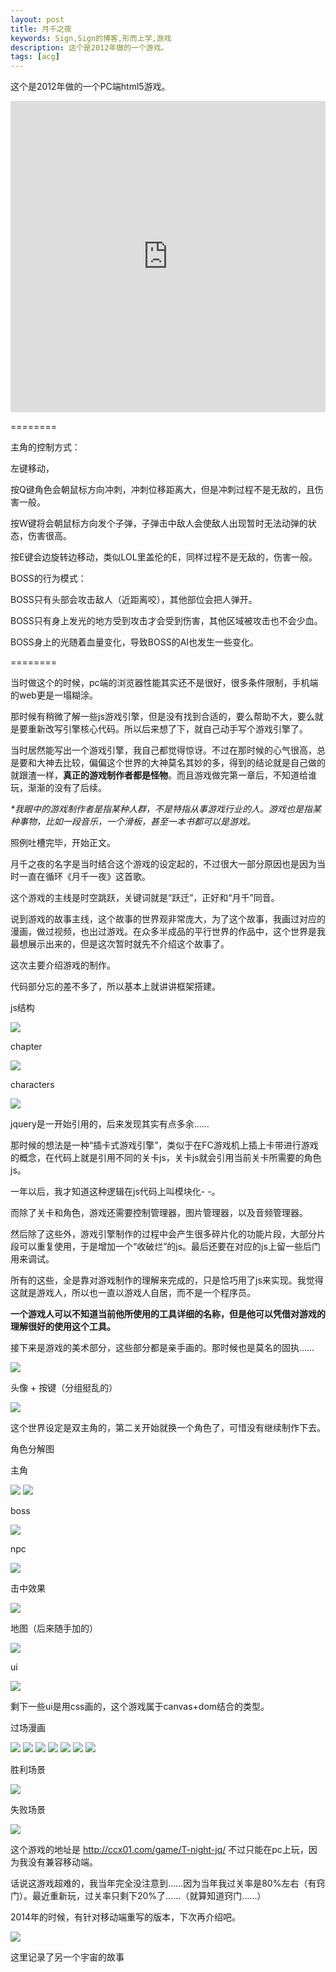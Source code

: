 ```yaml
---
layout: post
title: 月千之夜
keywords: Sign,Sign的博客,形而上学,游戏
description: 这个是2012年做的一个游戏。
tags: [acg]
---
```

这个是2012年做的一个PC端html5游戏。

<iframe frameborder="0" width="100%" height="498" src="https://v.qq.com/iframe/player.html?vid=h037654ivcy&tiny=0&auto=0" allowfullscreen></iframe>

========

主角的控制方式：

左键移动，

按Q键角色会朝鼠标方向冲刺，冲刺位移距离大，但是冲刺过程不是无敌的，且伤害一般。

按W键将会朝鼠标方向发个子弹，子弹击中敌人会使敌人出现暂时无法动弹的状态，伤害很高。

按E键会边旋转边移动，类似LOL里盖伦的E，同样过程不是无敌的，伤害一般。

BOSS的行为模式：

BOSS只有头部会攻击敌人（近距离咬），其他部位会把人弹开。

BOSS只有身上发光的地方受到攻击才会受到伤害，其他区域被攻击也不会少血。

BOSS身上的光随着血量变化，导致BOSS的AI也发生一些变化。

========

当时做这个的时候，pc端的浏览器性能其实还不是很好，很多条件限制，手机端的web更是一塌糊涂。

那时候有稍微了解一些js游戏引擎，但是没有找到合适的，要么帮助不大，要么就是要重新改写引擎核心代码。所以后来想了下，就自己动手写个游戏引擎了。

当时居然能写出一个游戏引擎，我自己都觉得惊讶。不过在那时候的心气很高，总是要和大神去比较，偏偏这个世界的大神莫名其妙的多，得到的结论就是自己做的就跟渣一样，<b>真正的游戏制作者都是怪物</b>。而且游戏做完第一章后，不知道给谁玩，渐渐的没有了后续。

<i>*我眼中的游戏制作者是指某种人群，不是特指从事游戏行业的人。游戏也是指某种事物，比如一段音乐，一个滑板，甚至一本书都可以是游戏。</i>

照例吐槽完毕，开始正文。

月千之夜的名字是当时结合这个游戏的设定起的，不过很大一部分原因也是因为当时一直在循环《月千一夜》这首歌。

这个游戏的主线是时空跳跃，关键词就是“跃迁”，正好和“月千”同音。

说到游戏的故事主线，这个故事的世界观非常庞大，为了这个故事，我画过对应的漫画，做过视频，也出过游戏。在众多半成品的平行世界的作品中，这个世界是我最想展示出来的，但是这次暂时就先不介绍这个故事了。

这次主要介绍游戏的制作。

代码部分忘的差不多了，所以基本上就讲讲框架搭建。

js结构

<img src="http://upload-images.jianshu.io/upload_images/3575020-4e5d98b88a3f25ff?imageMogr2/auto-orient/strip%7CimageView2/2/w/1240" data-original-src="http://upload-images.jianshu.io/upload_images/3575020-4e5d98b88a3f25ff?imageMogr2/auto-orient/strip" style="cursor: zoom-in;">


chapter

<img src="http://upload-images.jianshu.io/upload_images/3575020-410fd8fc4ebb79c8?imageMogr2/auto-orient/strip%7CimageView2/2/w/1240" data-original-src="http://upload-images.jianshu.io/upload_images/3575020-410fd8fc4ebb79c8?imageMogr2/auto-orient/strip" style="cursor: zoom-in;">


characters

<img src="http://upload-images.jianshu.io/upload_images/3575020-c7d323614c9b3fea?imageMogr2/auto-orient/strip%7CimageView2/2/w/1240" data-original-src="http://upload-images.jianshu.io/upload_images/3575020-c7d323614c9b3fea?imageMogr2/auto-orient/strip" style="cursor: zoom-in;">


jquery是一开始引用的，后来发现其实有点多余……

那时候的想法是一种“插卡式游戏引擎”，类似于在FC游戏机上插上卡带进行游戏的概念，在代码上就是引用不同的关卡js，关卡js就会引用当前关卡所需要的角色js。

一年以后，我才知道这种逻辑在js代码上叫模块化- -。

而除了关卡和角色，游戏还需要控制管理器，图片管理器，以及音频管理器。

然后除了这些外，游戏引擎制作的过程中会产生很多碎片化的功能片段，大部分片段可以重复使用，于是增加一个“收破烂”的js。最后还要在对应的js上留一些后门用来调试。

所有的这些，全是靠对游戏制作的理解来完成的，只是恰巧用了js来实现。我觉得这就是游戏人，所以也一直以游戏人自居，而不是一个程序员。

<b>一个游戏人可以不知道当前他所使用的工具详细的名称，但是他可以凭借对游戏的理解很好的使用这个工具。</b>

接下来是游戏的美术部分，这些部分都是亲手画的。那时候也是莫名的固执……

<img src="http://upload-images.jianshu.io/upload_images/3575020-d1bad9288f859feb?imageMogr2/auto-orient/strip%7CimageView2/2/w/1240" data-original-src="http://upload-images.jianshu.io/upload_images/3575020-d1bad9288f859feb?imageMogr2/auto-orient/strip" style="cursor: zoom-in;">


头像 + 按键（分组挺乱的）

<img src="http://upload-images.jianshu.io/upload_images/3575020-e7136c90c6e7d0d9?imageMogr2/auto-orient/strip%7CimageView2/2/w/1240" data-original-src="http://upload-images.jianshu.io/upload_images/3575020-e7136c90c6e7d0d9?imageMogr2/auto-orient/strip" style="cursor: zoom-in;">


这个世界设定是双主角的，第二关开始就换一个角色了，可惜没有继续制作下去。

角色分解图

主角

<img src="http://upload-images.jianshu.io/upload_images/3575020-948b6aa337c0c0c3?imageMogr2/auto-orient/strip%7CimageView2/2/w/1240" data-original-src="http://upload-images.jianshu.io/upload_images/3575020-948b6aa337c0c0c3?imageMogr2/auto-orient/strip" style="cursor: zoom-in;">


<img src="http://upload-images.jianshu.io/upload_images/3575020-a89c5874d7a6a852?imageMogr2/auto-orient/strip%7CimageView2/2/w/1240" data-original-src="http://upload-images.jianshu.io/upload_images/3575020-a89c5874d7a6a852?imageMogr2/auto-orient/strip" style="cursor: zoom-in;">


boss

<img src="http://upload-images.jianshu.io/upload_images/3575020-2906e86aa91e30fe?imageMogr2/auto-orient/strip%7CimageView2/2/w/1240" data-original-src="http://upload-images.jianshu.io/upload_images/3575020-2906e86aa91e30fe?imageMogr2/auto-orient/strip" style="cursor: zoom-in;">


npc

<img src="http://upload-images.jianshu.io/upload_images/3575020-21746b1cae8d28c8?imageMogr2/auto-orient/strip%7CimageView2/2/w/1240" data-original-src="http://upload-images.jianshu.io/upload_images/3575020-21746b1cae8d28c8?imageMogr2/auto-orient/strip" style="cursor: zoom-in;">


击中效果

<img src="http://upload-images.jianshu.io/upload_images/3575020-db34d1704e493eac?imageMogr2/auto-orient/strip%7CimageView2/2/w/1240" data-original-src="http://upload-images.jianshu.io/upload_images/3575020-db34d1704e493eac?imageMogr2/auto-orient/strip" style="cursor: zoom-in;">


地图（后来随手加的）

<img src="http://upload-images.jianshu.io/upload_images/3575020-d818b8a2a12263ea?imageMogr2/auto-orient/strip%7CimageView2/2/w/1240" data-original-src="http://upload-images.jianshu.io/upload_images/3575020-d818b8a2a12263ea?imageMogr2/auto-orient/strip" style="cursor: zoom-in;">


ui

<img src="http://upload-images.jianshu.io/upload_images/3575020-4390888e1c3b3080?imageMogr2/auto-orient/strip%7CimageView2/2/w/1240" data-original-src="http://upload-images.jianshu.io/upload_images/3575020-4390888e1c3b3080?imageMogr2/auto-orient/strip" style="cursor: zoom-in;">


剩下一些ui是用css画的，这个游戏属于canvas+dom结合的类型。

过场漫画

<img src="http://upload-images.jianshu.io/upload_images/3575020-306776599e1b0dce?imageMogr2/auto-orient/strip%7CimageView2/2/w/1240" data-original-src="http://upload-images.jianshu.io/upload_images/3575020-306776599e1b0dce?imageMogr2/auto-orient/strip" style="cursor: zoom-in;">


<img src="http://upload-images.jianshu.io/upload_images/3575020-6c7ecf6ba41905cb?imageMogr2/auto-orient/strip%7CimageView2/2/w/1240" data-original-src="http://upload-images.jianshu.io/upload_images/3575020-6c7ecf6ba41905cb?imageMogr2/auto-orient/strip" style="cursor: zoom-in;">


<img src="http://upload-images.jianshu.io/upload_images/3575020-1c7136a6f9d2672c?imageMogr2/auto-orient/strip%7CimageView2/2/w/1240" data-original-src="http://upload-images.jianshu.io/upload_images/3575020-1c7136a6f9d2672c?imageMogr2/auto-orient/strip" style="cursor: zoom-in;">


<img src="http://upload-images.jianshu.io/upload_images/3575020-072e952a869f150a?imageMogr2/auto-orient/strip%7CimageView2/2/w/1240" data-original-src="http://upload-images.jianshu.io/upload_images/3575020-072e952a869f150a?imageMogr2/auto-orient/strip" style="cursor: zoom-in;">


<img src="http://upload-images.jianshu.io/upload_images/3575020-b0d74215aff72b47?imageMogr2/auto-orient/strip%7CimageView2/2/w/1240" data-original-src="http://upload-images.jianshu.io/upload_images/3575020-b0d74215aff72b47?imageMogr2/auto-orient/strip" style="cursor: zoom-in;">


<img src="http://upload-images.jianshu.io/upload_images/3575020-8cc88141d70b1a64?imageMogr2/auto-orient/strip%7CimageView2/2/w/1240" data-original-src="http://upload-images.jianshu.io/upload_images/3575020-8cc88141d70b1a64?imageMogr2/auto-orient/strip" style="cursor: zoom-in;">


<img src="http://upload-images.jianshu.io/upload_images/3575020-bc61672a1360da1d?imageMogr2/auto-orient/strip%7CimageView2/2/w/1240" data-original-src="http://upload-images.jianshu.io/upload_images/3575020-bc61672a1360da1d?imageMogr2/auto-orient/strip" style="cursor: zoom-in;">


胜利场景

<img src="http://upload-images.jianshu.io/upload_images/3575020-e4510bb8b94f6891?imageMogr2/auto-orient/strip%7CimageView2/2/w/1240" data-original-src="http://upload-images.jianshu.io/upload_images/3575020-e4510bb8b94f6891?imageMogr2/auto-orient/strip" style="cursor: zoom-in;">


失败场景

<img src="http://upload-images.jianshu.io/upload_images/3575020-0e60430dbdca41d3?imageMogr2/auto-orient/strip%7CimageView2/2/w/1240" data-original-src="http://upload-images.jianshu.io/upload_images/3575020-0e60430dbdca41d3?imageMogr2/auto-orient/strip" style="cursor: zoom-in;">


这个游戏的地址是 http://ccx01.com/game/T-night-jq/ 不过只能在pc上玩，因为我没有兼容移动端。

话说这游戏超难的，我当年完全没注意到……因为当年我过关率是80%左右（有窍门）。最近重新玩，过关率只剩下20%了……（就算知道窍门……）

2014年的时候，有针对移动端重写的版本，下次再介绍吧。

<img src="http://upload-images.jianshu.io/upload_images/3575020-2d82cc2a3c484933?imageMogr2/auto-orient/strip%7CimageView2/2/w/1240" data-original-src="http://upload-images.jianshu.io/upload_images/3575020-2d82cc2a3c484933?imageMogr2/auto-orient/strip" style="cursor: zoom-in;">


这里记录了另一个宇宙的故事